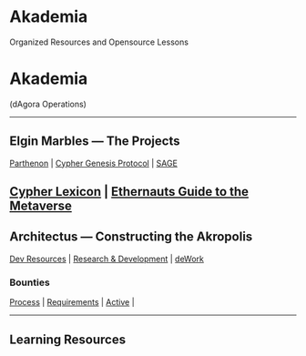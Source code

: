 # Akademia
Organized Resources and Opensource Lessons

# Akademia
(dAgora Operations)

-------------------------------------------------------------------------------------------------------------------------------------------------------------------------

## Elgin Marbles — The Projects

[Parthenon](https://github.com/decentragora/Parthenon) | [Cypher Genesis Protocol](#) | [SAGE](https://dagora.gitbook.io/akropolis/v/s-a-g-e/)

[Cypher Lexicon](https://dagora.gitbook.io/akropolis/introduction/welcome) | [Ethernauts Guide to the Metaverse](https://dagora.gitbook.io/akropolis/v/egm/)
-------------------------------------------------------------------------------------------------------------------------------------------------------------------------
## Architectus — Constructing the Akropolis

[Dev Resources](https://github.com/decentragora/Great-Library) | [Research & Development](https://github.com/decentragora/Lyceum) | [deWork](https://app.dework.xyz/decentragora)

### Bounties

[Process]() | [Requirements]() | [Active](https://github.com/decentragora/Akademia/issues) | 


-------------------------------------------------------------------------------------------------------------------------------------------------------------------------

## Learning Resources


